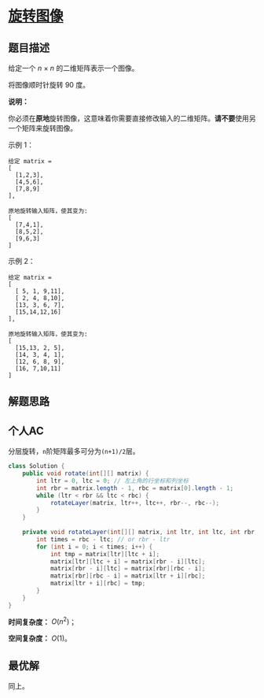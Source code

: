 # [旋转图像](https://leetcode-cn.com/problems/rotate-image/)

## 题目描述

给定一个 *n* × *n* 的二维矩阵表示一个图像。

将图像顺时针旋转 90 度。

**说明：**

你必须在**原地**旋转图像，这意味着你需要直接修改输入的二维矩阵。**请不要**使用另一个矩阵来旋转图像。

示例 1：

```
给定 matrix = 
[
  [1,2,3],
  [4,5,6],
  [7,8,9]
],

原地旋转输入矩阵，使其变为:
[
  [7,4,1],
  [8,5,2],
  [9,6,3]
]
```

示例 2：

```
给定 matrix =
[
  [ 5, 1, 9,11],
  [ 2, 4, 8,10],
  [13, 3, 6, 7],
  [15,14,12,16]
], 

原地旋转输入矩阵，使其变为:
[
  [15,13, 2, 5],
  [14, 3, 4, 1],
  [12, 6, 8, 9],
  [16, 7,10,11]
]
```

## 解题思路

## 个人AC

分层旋转，`n`阶矩阵最多可分为`(n+1)/2`层。

```java
class Solution {
    public void rotate(int[][] matrix) {
        int ltr = 0, ltc = 0; // 左上角的行坐标和列坐标
        int rbr = matrix.length - 1, rbc = matrix[0].length - 1;
        while (ltr < rbr && ltc < rbc) {
            rotateLayer(matrix, ltr++, ltc++, rbr--, rbc--);
        }
    }
    
    private void rotateLayer(int[][] matrix, int ltr, int ltc, int rbr, int rbc) {
        int times = rbc - ltc; // or rbr - ltr
        for (int i = 0; i < times; i++) {
            int tmp = matrix[ltr][ltc + i];
            matrix[ltr][ltc + i] = matrix[rbr - i][ltc];
            matrix[rbr - i][ltc] = matrix[rbr][rbc - i];
            matrix[rbr][rbc - i] = matrix[ltr + i][rbc];
            matrix[ltr + i][rbc] = tmp;
        }
    }
}
```

**时间复杂度：** $O(n^2)$；

**空间复杂度：** $O(1)$。

## 最优解

同上。